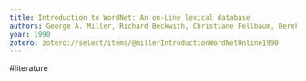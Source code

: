 ```yaml
---
title: Introduction to WordNet: An on-Line lexical database
authors: George A. Miller, Richard Beckwith, Christiane Fellbaum, Derek Gross, Katherine J. Miller
year: 1990
zotero: zotero://select/items/@millerIntroductionWordNetOnline1990
---
```

#literature
